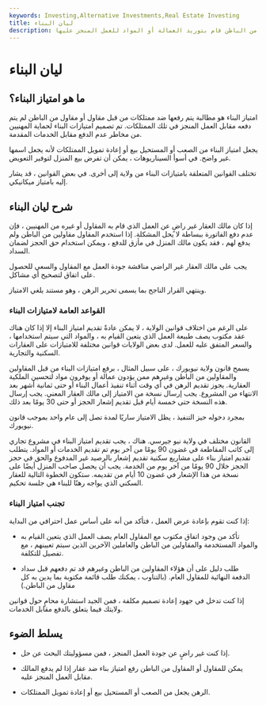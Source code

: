 ```yaml
---
keywords: Investing,Alternative Investments,Real Estate Investing
title: ليان البناء
description: امتياز البناء هو مطالبة بدفع مقابل ممتلكات من قبل مقاول أو مقاول من الباطن قام بتوريد العمالة أو المواد للعمل المنجز عليها.
---
```


# ليان البناء
## ما هو امتياز البناء؟

امتياز البناء هو مطالبة يتم رفعها ضد ممتلكات من قبل مقاول أو مقاول من الباطن لم يتم دفعه مقابل العمل المنجز في تلك الممتلكات. تم تصميم امتيازات البناء لحماية المهنيين من مخاطر عدم الدفع مقابل الخدمات المقدمة.

يجعل امتياز البناء من الصعب أو المستحيل بيع أو إعادة تمويل الممتلكات لأنه يجعل اسمها غير واضح. في أسوأ السيناريوهات ، يمكن أن تفرض بيع المنزل لتوفير التعويض.

تختلف القوانين المتعلقة بامتيازات البناء من ولاية إلى أخرى. في بعض القوانين ، قد يشار إليه بامتياز ميكانيكي.

## شرح ليان البناء

إذا كان مالك العقار غير راضٍ عن العمل الذي قام به المقاول أو غيره من المهنيين ، فإن عدم دفع الفاتورة ببساطة لا يحل المشكلة. إذا استخدم المقاول مقاولين من الباطن ولم يدفع لهم ، فقد يكون مالك المنزل في مأزق للدفع ، ويمكن استخدام حق الحجز لضمان السداد.

يجب على مالك العقار غير الراضي مناقشة جودة العمل مع المقاول والسعي للحصول على اتفاق لتصحيح أي مشاكل.

وينتهي القرار الناجح بما يسمى تحرير الرهن ، وهو مستند يلغي الامتياز.

### القواعد العامة لامتيازات البناء

على الرغم من اختلاف قوانين الولاية ، لا يمكن عادةً تقديم امتياز البناء إلا إذا كان هناك عقد مكتوب يصف طبيعة العمل الذي يتعين القيام به ، والمواد التي سيتم استخدامها ، والسعر المتفق عليه للعمل. لدى بعض الولايات قوانين مختلفة للامتيازات على العقارات السكنية والتجارية.

يسمح قانون ولاية نيويورك ، على سبيل المثال ، برفع امتيازات البناء من قبل المقاولين والمقاولين من الباطن وغيرهم ممن يؤدون عمالة أو يوفرون مواد لتحسين الملكية العقارية. يجوز تقديم الرهن في أي وقت أثناء تنفيذ أعمال البناء أو حتى ثمانية أشهر بعد الانتهاء من المشروع. يجب إرسال نسخة من الامتياز إلى مالك العقار المعني. يجب إرسال هذه النسخة حتى خمسة أيام قبل تقديم إشعار الحجز أو حتى 30 يومًا بعد ذلك.

بمجرد دخوله حيز التنفيذ ، يظل الامتياز ساريًا لمدة تصل إلى عام واحد بموجب قانون نيويورك.

القانون مختلف في ولاية نيو جيرسي. هناك ، يجب تقديم امتياز البناء في مشروع تجاري إلى كاتب المقاطعة في غضون 90 يومًا من آخر يوم تم تقديم الخدمات أو المواد. يتطلب تقديم امتياز بناء على مشاريع سكنية تقديم إشعار بالرصيد غير المدفوع والحق في حجز الحجز خلال 90 يومًا من آخر يوم من الخدمة. يجب أن يحصل صاحب المنزل أيضًا على نسخة من هذا الإشعار في غضون 10 أيام من تقديمه. ستكون الخطوة التالية للعقار السكني الذي يواجه رهنًا للبناء هي جلسة تحكيم.

### تجنب امتياز البناء

إذا كنت تقوم بإعادة عرض العمل ، فتأكد من أنه على أساس عمل احترافي من البداية:

- تأكد من وجود اتفاق مكتوب مع المقاول العام يصف العمل الذي يتعين القيام به والمواد المستخدمة والمقاولين من الباطن والعاملين الآخرين الذين سيتم تعيينهم ، مع تفصيل للتكلفة.

- طلب دليل على أن هؤلاء المقاولين من الباطن وغيرهم قد تم دفعهم قبل سداد الدفعة النهائية للمقاول العام. (بالتناوب ، يمكنك طلب قائمة مكتوبة بما يدين به كل مقاول من الباطن.)

إذا كنت تدخل في جهود إعادة تصميم مكلفة ، فمن الجيد استشارة محامٍ حول قوانين ولايتك فيما يتعلق بالدفع مقابل الخدمات.

## يسلط الضوء

- إذا كنت غير راضٍ عن جودة العمل المنجز ، فمن مسؤوليتك البحث عن حل.

- يمكن للمقاول أو المقاول من الباطن رفع امتياز بناء ضد عقار إذا لم يدفع المالك مقابل العمل المنجز عليه.

- الرهن يجعل من الصعب أو المستحيل بيع أو إعادة تمويل الممتلكات.

